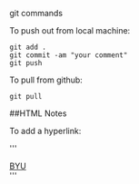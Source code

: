 git commands

To push out from local machine:

    git add .
    git commit -am "your comment"
    git push

To pull from github:

    git pull


##HTML Notes

To add a hyperlink:

'''<div><a href="https://www.byu.edu/">BYU</a></div>'''
